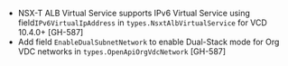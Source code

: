 * NSX-T ALB Virtual Service supports IPv6 Virtual Service using field`IPv6VirtualIpAddress` in
  `types.NsxtAlbVirtualService` for VCD 10.4.0+ [GH-587]
* Add field `EnableDualSubnetNetwork` to enable Dual-Stack mode for Org VDC networks in
  `types.OpenApiOrgVdcNetwork` [GH-587]
